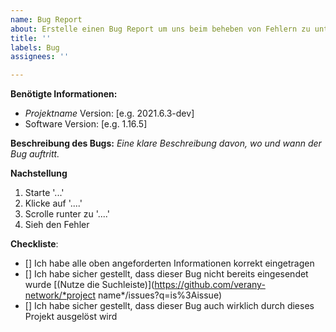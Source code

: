 ```yaml
---
name: Bug Report
about: Erstelle einen Bug Report um uns beim beheben von Fehlern zu unterstützen.
title: ''
labels: Bug
assignees: ''

---
```


**Benötigte Informationen:**
- *Projektname* Version: [e.g. 2021.6.3-dev]
- Software Version: [e.g. 1.16.5]     

**Beschreibung des Bugs:**
*Eine klare Beschreibung davon, wo und wann der Bug auftritt.*

**Nachstellung**
1. Starte '...'
2. Klicke auf '....'
3. Scrolle runter zu '....'
4. Sieh den Fehler

**Checkliste**:
- [] Ich habe alle oben angeforderten Informationen korrekt eingetragen
- [] Ich habe sicher gestellt, dass dieser Bug nicht bereits eingesendet wurde [(Nutze die Suchleiste)](https://github.com/verany-network/*project name*/issues?q=is%3Aissue)
- [] Ich habe sicher gestellt, dass dieser Bug auch wirklich durch dieses Projekt ausgelöst wird
